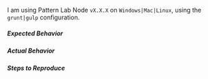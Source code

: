 I am using Pattern Lab Node `vX.X.X` on `Windows|Mac|Linux`, using the `grunt|gulp` configuration.

##### Expected Behavior

##### Actual Behavior

##### Steps to Reproduce
